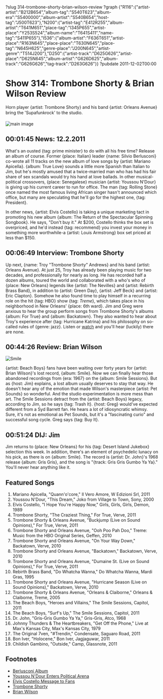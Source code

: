 ?slug 314-trombone-shorty-brian-wilson-review
?graph {"R116":{"artist-artist":"B212B654","album-tag":"S540T623","album-era":"S5400000","album-artist":"S540B654","host-tag":"J500T623"},"N200":{"artist-tag":"E412R255","album-artist":"T641M651","place-tag":"I345P655","artist-place":"Y253S524","album-name":"T641S411","name-tag":"S411P655"},"I536":{"album-artist":"F636T651","artist-place":"R163N645","place-place":"T630N645","place-tag":"N645H625","genre-place":"J200N645","artist-genre":"T514J200"},"D250":{"artist-track":"D625G626","artist-place":"D625N645","album-artist":"G626D625","album-track":"G626G626","tag-track":"D263G626"}}
?pubdate 2011-12-02T00:00

# Show 314: Trombone Shorty & Brian Wilson Review
Horn player {artist: Trombone Shorty} and his band {artist: Orleans Avenue} bring the 'Supafunkrock' to the studio. 

![main image](http://static.soundopinions.org/images/2011/tromboneshorty.jpg)

## 00:01:45 News: 12.2.2011
What's an ousted {tag: prime minister} to do with all his free time? Release an album of course. Former {place: Italian} leader {name: Silvio Berlusconi} co-wrote all 11 tracks on the new album of love songs by {artist: Mariano Apicella}. {album: True Love} sounds a little more Spanish than Italian to Jim, but he's mostly amused that a twice-married man who has had his fair share of sex scandals would try his hand at love ballads. In other musical-political crossovers, {place: Senegalese} musician {artist: Youssou N'Dour} is giving up his current career to run for office. The man {tag: Rolling Stone} once named the most famous living African singer hasn't announced which office, but many are speculating that he'll go for the highest one, {tag: President}.

In other news, {artist: Elvis Costello} is taking a unique marketing tact in promoting his new album {album: The Return of the Spectacular Spinning Songbook}. He says, "Don't buy it." At $200, Costello thinks the box set is overpriced, and he'd instead {tag: recommend} you invest your money in something more worthwhile-a {artist: Louis Armstrong} box set priced at less than $150.

## 00:06:49 Interview: Trombone Shorty
Up next, {name: Troy "Trombone Shorty" Andrews} and his band {artist: Orleans Avenue}. At just 25, Troy has already been playing music for two decades, and professionally for nearly as long. He has recorded half a dozen albums, toured the world and collaborated with a who's who of {place: New Orleans} legends like {artist: The Nevilles} and {artist: Rebirth Brass Band}, in addition to {artist: Green Day}, {artist: Jeff Beck} and {artist: Eric Clapton}. Somehow he also found time to play himself in a recurring role on the hit {tag: HBO} show {tag: *Treme*}, which takes place in his neighborhood in New Orleans' {place: 6th ward}. Jim and Greg were anxious to hear the group perform songs from Trombone Shorty's albums {album: For True} and {album: Backatown}. They also wanted to hear about Troy's experience after {tag: Hurricane Katrina} and his philosophy on so-called rules of {genre: jazz}. Listen or [watch](https://vimeo.com/groups/207888) and you'll hear (luckily) there are none.

## 00:44:26 Review: Brian Wilson
![Smile](http://is5.mzstatic.com/image/thumb/Music/v4/40/0e/89/400e8974-70c9-53d8-b8f5-2c48e5b30b9e/source/600x600bb.jpg "61573/29164695")

{artist: Beach Boys} fans have been waiting over forty years for {artist: Brian Wilson}'s lost record, {album: Smile}. Now we can finally hear those abandoned recordings from {era: 1967} on the {album: Smile Sessions}. But as {host: Jim} explains, a lost album usually deserves to stay that way. He doesn't hear any of the emotion that made Wilson's masterpiece {artist: Pet Sounds} so wonderful. And the studio experimentation is more mess than art. The Smile Sessions detract from the {artist: Beach Boys} legacy, according to Jim, so he says {tag: Trash It}. {host: Greg} would've expected different from a Syd Barrett fan. He hears a lot of idiosyncratic whimsy. Sure, it's not as emotional as Pet Sounds, but it's a "fascinating curio" and successful song cycle. Greg says {tag: Buy It}.

## 00:51:24 DIJ: Jim
Jim returns to {place: New Orleans} for his {tag: Desert Island Jukebox} selection this week. In addition, there's an element of psychedelic lunacy on his pick, as there is on {album: Smile}. The record is {artist: Dr. John}'s 1968 release {album: Gris Gris}, and the song is "{track: Gris Gris Gumbo Ya Ya}." You'll never hear anything like it.

## Featured Songs
1. Mariano Apicella, "Quann'o'core," Il Vero Amore, W Edizioni Srl, 2011
2. Youssou N'Dour, "This Dream," Joko from Village to Town, Sony, 2000
3. Elvis Costello, "I Hope You're Happy Now," Girls, Girls, Girls, Demon, 1989
4. Trombone Shorty, "The Craziest Thing," For True, Verve, 2011
5. Trombone Shorty & Orleans Avenue, "Buckjump (Live on Sound Opinions)," For True, Verve, 2011
6. Trombone Shorty and Orleans Avenue, "Ooh Poo Pah Doo," Treme: Music from the HBO Original Series, Geffen, 2010
7. Trombone Shorty and Orleans Avenue, "On Your Way Down," Backatown, Verve, 2010
8. Trombone Shorty and Orleans Avenue, "Backatown," Backatown, Verve, 2010
9. Trombone Shorty and Orleans Avenue, "Dumaine St. (Live on Sound Opinions)," For True, Verve, 2011
10. Rebirth Brass Band, "Do Whatcha Wanna," Do Whatcha Wanna, Mardi Gras, 1995
11. Trombone Shorty and Orleans Avenue, "Hurricane Season (Live on Sound Opinions)," Backatown, Verve, 2010
12. Trombone Shorty & Orleans Avenue, "Orleans & Claiborne," Orleans & Claiborne, Treme, 2005
13. The Beach Boys, "Heroes and Villains," The Smile Sessions, Capitol, 2011
14. The Beach Boys, "Surf's Up," The Smile Sessions, Capitol, 2011
15. Dr. John, "Gris-Gris Gumbo Ya Ya," Gris-Gris, Atco, 1968
16. Johnny Thunders & The Heartbreakers, "Get Off the Phone," Live at Max's Kansas City, Max's Kansas City, 1979
17. The Original 7ven, "#Trendin," Condensate, Saguaro Road, 2011
18. Bon Iver, "Holocene," Bon Iver, Jagjaguwar, 2011
19. Childish Gambino, "Outside," Camp, Glassnote, 2011

## Footnotes
- [Berlusconi Album](http://www.theguardian.com/world/2011/nov/22/silvio-berlusconi-love-songs-cd)
- [Youssou N'Dour Enters Political Arena](http://www.telegraph.co.uk/culture/music/music-news/8920756/Youssou-NDour-gives-up-music-for-politics.html)
- [Elvis Costello Message to Fans](http://www.billboard.com/articles/news/464926/elvis-costello-tells-fans-to-steal-pricey-box-set)
- [Trombone Shorty](http://www.tromboneshorty.com/#!all)
- [Brian Wilson](http://www.brianwilson.com/)
